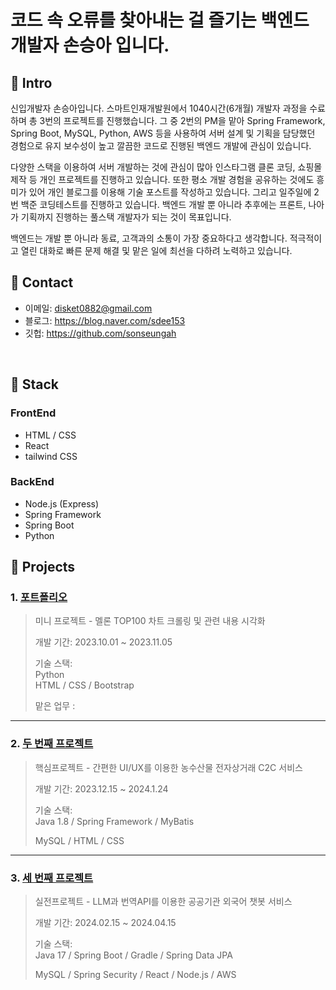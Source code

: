 # 코드 속 오류를 찾아내는 걸 즐기는 백엔드 개발자 손승아 입니다.

## :pushpin: Intro
신입개발자 손승아입니다. 스마트인재개발원에서 1040시간(6개월) 개발자 과정을 수료하며 총 3번의 프로젝트를 진행했습니다. 그 중 2번의 PM을 맡아 Spring Framework, Spring Boot, MySQL, Python, AWS 등을 사용하여 서버 설계 및 기획을 담당했던 경험으로 유지 보수성이 높고 깔끔한 코드로 진행된 백엔드 개발에 관심이 있습니다.

다양한 스택을 이용하여 서버 개발하는 것에 관심이 많아 인스타그램 클론 코딩, 쇼핑몰 제작 등 개인 프로젝트를 진행하고 있습니다. 또한 평소 개발 경험을 공유하는 것에도 흥미가 있어 개인 블로그를 이용해 기술 포스트를 작성하고 있습니다. 그리고 일주일에 2번 백준 코딩테스트를 진행하고 있습니다. 백엔드 개발 뿐 아니라 추후에는 프론트, 나아가 기획까지 진행하는 풀스택 개발자가 되는 것이 목표입니다.

백엔드는 개발 뿐 아니라 동료, 고객과의 소통이 가장 중요하다고 생각합니다. 적극적이고 열린 대화로 빠른 문제 해결 및 맡은 일에 최선을 다하려 노력하고 있습니다.
</br>

## :pushpin: Contact
- 이메일: disket0882@gmail.com
- 블로그: https://blog.naver.com/sdee153
- 깃헙: https://github.com/sonseungah

</br>

## 📌 Stack
### FrontEnd
- HTML / CSS
- React
- tailwind CSS

### BackEnd
- Node.js (Express)
- Spring Framework
- Spring Boot
- Python


## :pushpin: Projects
### 1. [포트폴리오](https://adorable-society-1a9.notion.site/788ba4d2221344fab5d400f5c440e827?pvs=4)
>미니 프로젝트 - 멜론 TOP100 차트 크롤링 및 관련 내용 시각화
>
>개발 기간: 2023.10.01 ~ 2023.11.05  
>  
>기술 스택:  
>Python  
>HTML / CSS / Bootstrap
>
>맡은 업무 : 

---

### 2. [두 번째 프로젝트](https://github.com/2023-SMHRD-IS-AI1/HRGR.git)
>핵심프로젝트 - 간편한 UI/UX를 이용한 농수산물 전자상거래 C2C 서비스
>
>개발 기간: 2023.12.15 ~ 2024.1.24  
>  
>기술 스택:  
>Java 1.8 / Spring Framework / MyBatis
>
>MySQL / HTML / CSS 
>  


---

### 3. [세 번째 프로젝트](https://github.com/Project-TokTalk/backend.git)
>실전프로젝트 - LLM과 번역API를 이용한 공공기관 외국어 챗봇 서비스
>
>개발 기간: 2024.02.15 ~ 2024.04.15
>  
>기술 스택:  
>Java 17 / Spring Boot / Gradle / Spring Data JPA
>
>MySQL / Spring Security / React / Node.js / AWS 
>
